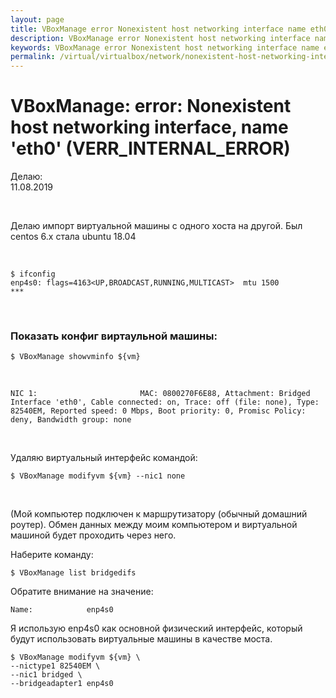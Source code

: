 ```yaml
---
layout: page
title: VBoxManage error Nonexistent host networking interface name eth0 (VERR_INTERNAL_ERROR)
description: VBoxManage error Nonexistent host networking interface name eth0 (VERR_INTERNAL_ERROR)
keywords: VBoxManage error Nonexistent host networking interface name eth0 (VERR_INTERNAL_ERROR)
permalink: /virtual/virtualbox/network/nonexistent-host-networking-interface/
---
```


# VBoxManage: error: Nonexistent host networking interface, name 'eth0' (VERR_INTERNAL_ERROR)

Делаю:  
11.08.2019

<br/>

Делаю импорт виртуальной машины с одного хоста на другой. Был centos 6.x стала ubuntu 18.04

<br/>

    $ ifconfig
    enp4s0: flags=4163<UP,BROADCAST,RUNNING,MULTICAST>  mtu 1500
    ***

<br/>

### Показать конфиг виртаульной машины:

    $ VBoxManage showvminfo ${vm}

<br/>

    NIC 1:                       MAC: 0800270F6E88, Attachment: Bridged Interface 'eth0', Cable connected: on, Trace: off (file: none), Type: 82540EM, Reported speed: 0 Mbps, Boot priority: 0, Promisc Policy: deny, Bandwidth group: none

<br/>

Удаляю виртуальный интерфейс командой:

    $ VBoxManage modifyvm ${vm} --nic1 none

<br/>

(Мой компьютер подключен к маршрутизатору (обычный домашний роутер). Обмен данных между моим компьютером и виртуальной машиной будет проходить через него.

Наберите команду:

    $ VBoxManage list bridgedifs

Обратите внимание на значение:

    Name:            enp4s0

Я использую enp4s0 как основной физический интерфейс, который будут использовать виртуальные машины в качестве моста.

    $ VBoxManage modifyvm ${vm} \
    --nictype1 82540EM \
    --nic1 bridged \
    --bridgeadapter1 enp4s0
